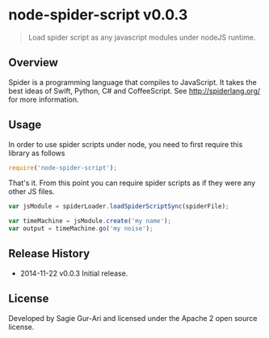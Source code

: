 # node-spider-script v0.0.3

> Load spider script as any javascript modules under nodeJS runtime.

## Overview
Spider is a programming language that compiles to JavaScript. It takes the best ideas of Swift, Python, C# and CoffeeScript.
See http://spiderlang.org/ for more information.

## Usage
In order to use spider scripts under node, you need to first require this library as follows

```js
require('node-spider-script');
```

That's it. From this point you can require spider scripts as if they were any other JS files.

```js
var jsModule = spiderLoader.loadSpiderScriptSync(spiderFile);

var timeMachine = jsModule.create('my name');
var output = timeMachine.go('my noise');
```

## Release History

 * 2014-11-22   v0.0.3   Initial release.

## License
Developed by Sagie Gur-Ari and licensed under the Apache 2 open source license.
